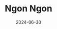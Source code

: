 ---
title: Ngon Ngon
address: 39 Av. de Choisy, 75013 Paris
date: 2024-06-30
ratings:
- 3
foodtags:
- vietnamien
cover: P1005447
---